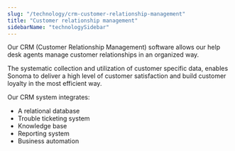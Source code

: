 ```yaml
---
slug: "/technology/crm-customer-relationship-management"
title: "Customer relationship management"
sidebarName: "technologySidebar"
---
```


Our CRM (Customer Relationship Management) software allows our help desk agents manage customer relationships in an organized way.

The systematic collection and utilization of customer specific data, enables Sonoma to deliver a high level of customer satisfaction and build customer loyalty in the most efficient way.

Our CRM system integrates:

- A relational database
- Trouble ticketing system
- Knowledge base
- Reporting system
- Business automation
